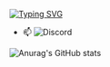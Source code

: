 [![Typing SVG](https://readme-typing-svg.herokuapp.com?color=F7F7F7&lines=Hi+there+%F0%9F%91%8B;Hola+%F0%9F%91%8B;Cze%C5%9B%C4%87+%F0%9F%91%8B;Salut+%F0%9F%91%8B;Hallo+daar+%F0%9F%91%8B)](https://git.io/typing-svg)

- 📫 ![Discord](https://img.shields.io/badge/Beventar2194-%237289DA.svg?style=for-the-badge&logo=discord&logoColor=white)

![Anurag's GitHub stats](https://github-readme-stats.vercel.app/api?username=Beventar&show_icons=true&theme=radical)
